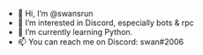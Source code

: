 - 👋 Hi, I’m @swansrun
- 👀 I’m interested in Discord, especially bots & rpc
- 🌱 I’m currently learning Python.
- 📫 You can reach me on Discord: swan#2006

<!---
swansrun/swansrun is a ✨ special ✨ repository because its `README.md` (this file) appears on your GitHub profile.
You can click the Preview link to take a look at your changes.
--->
